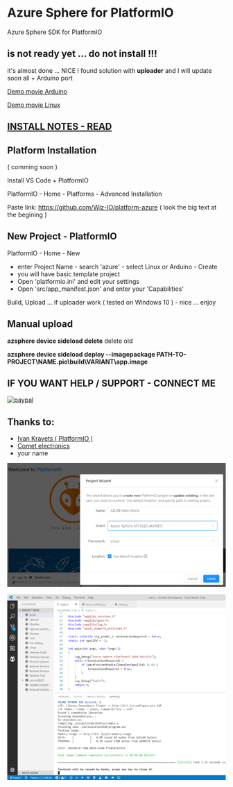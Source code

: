 # Azure Sphere for PlatformIO
Azure Sphere SDK for PlatformIO

## is not ready yet ... do not install !!! ##

it's almost done ... NICE I found solution with **uploader** and I will update soon all + Arduino port


[Demo movie Arduino](https://www.youtube.com/watch?v=bPYGXtNt8fg)

[Demo movie Linux](https://www.youtube.com/watch?v=tIwjUzBBPTg)


## [INSTALL NOTES - READ](https://github.com/Wiz-IO/platform-azure/wiki/Install-Notes)

## Platform Installation
( comming soon )

Install VS Code + PlatformIO

PlatformIO - Home - Platforms - Advanced Installation

Paste link: https://github.com/Wiz-IO/platform-azure ( look the big text at the begining )

## New Project - PlatformIO

PlatformIO - Home - New
* enter Project Name - search 'azure' - select Linux or Arduino - Create
* you will have basic template project
* Open 'platformio.ini' and edit your settings
* Open 'src/app_manifest.json' and enter your 'Capabilities'

Build, Upload ... if uploader work ( tested on Windows 10 ) - nice ... enjoy

## Manual upload

**azsphere device sideload delete** delete old

**azsphere device sideload deploy --imagepackage PATH-TO-PROJECT\NAME\.pio\build\VARIANT\app.image**

## IF YOU WANT HELP / SUPPORT - CONNECT ME
[![paypal](https://www.paypalobjects.com/en_US/i/btn/btn_donate_SM.gif)](https://www.paypal.com/cgi-bin/webscr?cmd=_s-xclick&hosted_button_id=ESUP9LCZMZTD6)

## Thanks to:
* [Ivan Kravets ( PlatformIO )](https://platformio.org/)
* [Comet electronics](https://www.comet.bg/?cid=111)
* your name


![Project](https://raw.githubusercontent.com/Wiz-IO/LIB/master/images/azure.png) 

![Project](https://raw.githubusercontent.com/Wiz-IO/LIB/master/images/azure-platformio.png) 
